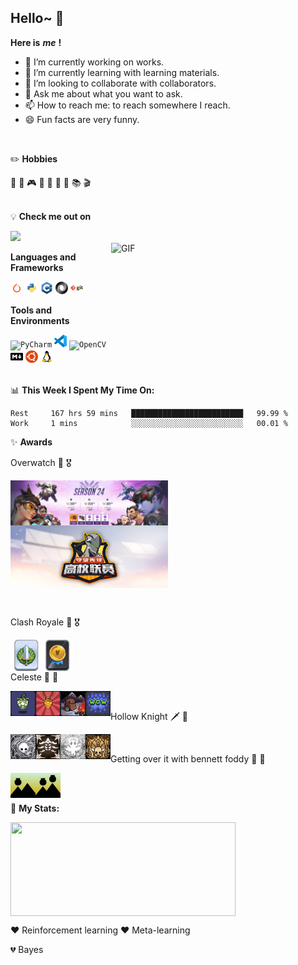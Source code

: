 ## Hello~  👋 

**Here is**
***me***
**!**
- 🔭 I’m currently working on works.
- 🌱 I’m currently learning with learning materials.
- 👯 I’m looking to collaborate with collaborators.
- 💬 Ask me about what you want to ask.
- 📫 How to reach me: to reach somewhere I reach.
- 😄 Fun facts are very funny.

<br>

✏️ **Hobbies**  

🎹 🎲 🎮 🍳 🏸 🎱 🐺 📚 🎬
<br><br>

💡 **Check me out on**  

<a href="https://space.bilibili.com/13486361" target="_blank" alt="bilibili" title="bilibili">
<img src="https://user-images.githubusercontent.com/29084184/129467562-a754907c-c128-40d0-80ad-86e89bdda3d6.png" width="30px"/>
</a> 

<br>
<img align="right" alt="GIF" src="https://github-readme-stats.vercel.app/api/top-langs/?username=Radiance-nt&theme=radical&layout=compact" width="343px" height="150px">


**Languages and Frameworks**

<code><img height="20" src="pic/pytorch-logo.png" alt="PyTorch" title="PyTorch"></code>
<code><img height="20" src="https://raw.githubusercontent.com/github/explore/80688e429a7d4ef2fca1e82350fe8e3517d3494d/topics/python/python.png" alt="Python" title="Python"></code>
<code><img height="20" src="https://raw.githubusercontent.com/github/explore/80688e429a7d4ef2fca1e82350fe8e3517d3494d/topics/cpp/cpp.png" alt="C++" title="C++"></code>
<code><img height="20" src="https://raw.githubusercontent.com/github/explore/80688e429a7d4ef2fca1e82350fe8e3517d3494d/topics/json/json.png" alt="JSON" title="JSON"></code>
<code><img height="20" src="https://raw.githubusercontent.com/github/explore/80688e429a7d4ef2fca1e82350fe8e3517d3494d/topics/git/git.png" alt="Git" title="Git"></code>

**Tools and Environments**


<code><img height="20" src="https://images.nowcoder.com/images/20180629/0_1530258305740_67F7BB46DE9FC78164CA628F2CE05C37" alt="PyCharm" title="PyCharm"></code>
<code><img height="20" src="https://raw.githubusercontent.com/github/explore/80688e429a7d4ef2fca1e82350fe8e3517d3494d/topics/visual-studio-code/visual-studio-code.png" alt="VSCode" title="VSCode"></code>
<code><img height="20" src="https://camo.githubusercontent.com/ce9fb3389462f2c9444f863e410f0d17d04b216beba8749a015011887eadfbaf/68747470733a2f2f7777772e766563746f726c6f676f2e7a6f6e652f6c6f676f732f6f70656e63762f6f70656e63762d69636f6e2e737667" alt="OpenCV" title="OpenCV"></code>
<code><img height="20" src="https://raw.githubusercontent.com/github/explore/80688e429a7d4ef2fca1e82350fe8e3517d3494d/topics/markdown/markdown.png" alt="Markdown" title="MarkDown"></code>
<code><img height="20" src="https://raw.githubusercontent.com/github/explore/80688e429a7d4ef2fca1e82350fe8e3517d3494d/topics/ubuntu/ubuntu.png" alt="Ubuntu" title="Ubuntu"></code>
<code><img height="20" src="https://raw.githubusercontent.com/github/explore/80688e429a7d4ef2fca1e82350fe8e3517d3494d/topics/linux/linux.png" alt="Linux" title="Linux"></code>
<br>
<br>

📊 **This Week I Spent My Time On:**
<!--START_SECTION:waka-->
```text
Rest     167 hrs 59 mins   █████████████████████████   99.99 % 
Work     1 mins            ░░░░░░░░░░░░░░░░░░░░░░░░░   00.01 % 
```
<!--END_SECTION:waka-->

✨ **Awards**

Overwatch 🌈 🎖️
<br>
 <p>
 <img align="center" alt="GIF" src="./pic/ow.PNG" width="50%" height="50%">  &nbsp;
 <img align="center" alt="webp" src="./pic/ow2.webp" width="50%">
  </p>
<br>

Clash Royale 👑 🎖️
<br>
 <p>
 <img align="left" alt="GIF" src="./pic/cr_challenge.png" width="50px" >
 <img align="left" alt="GIF" src="./pic/cr_5.png" width="50px" >
  </p>
<br>
<br><br>
Celeste 🍓 🥇
<br>
<p>
 <img align="left" alt="jpg" src="./pic/ce4.jpg" width="40px">
<img align="left" alt="jpg" src="./pic/ce2.jpg" width="40px">
<img align="left" alt="jpg" src="./pic/ce3.jpg" width="40px">
 <img align="left" alt="jpg" src="./pic/ce1.jpg" width="40px" >
 </p>
<br>

Hollow Knight 🗡️ 🥈
<br>
 <p>
 <img align="left" alt="jpg" src="./pic/hk2.jpg" width="40px">
<img align="left" alt="jpg" src="./pic/hk3.jpg" width="40px">
<img align="left" alt="jpg" src="./pic/hk4.jpg" width="40px">
 <img align="left" alt="jpg" src="./pic/hk1.jpg" width="40px" >
  </p>
<br>

Getting over it with bennett foddy 🔨 🥉
<br>
 <p>
 <img align="left" alt="jpg" src="./pic/get.jpg" width="40px">
 <img align="left" alt="jpg" src="./pic/get2.jpg" width="40px">
 </p>
<br><br>


🚧 **My Stats:**

<img align="center" src="https://github-readme-stats.vercel.app/api?username=Radiance-nt&show_icons=true&theme=radical" width="360px" height="150px" />

❤️ Reinforcement learning   ❤️ Meta-learning

💔 Bayes
